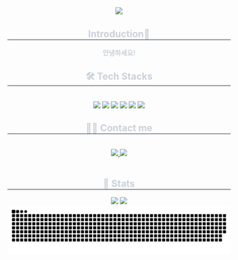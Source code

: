 <!--
**Clotilde030603/Clotilde030603** is a ✨ _special_ ✨ repository because its `README.md` (this file) appears on your GitHub profile.

Here are some ideas to get you started:

- 🔭 I’m currently working on ...
- 🌱 I’m currently learning ...
- 👯 I’m looking to collaborate on ...
- 🤔 I’m looking for help with ...
- 💬 Ask me about ...
- 📫 How to reach me: ...
- 😄 Pronouns: ...
- ⚡ Fun fact: ...
-->

<div align= "center">
    <img src="https://capsule-render.vercel.app/api?type=waving&color=bad9af&height=240&text=Hi!%20PPOJJACKI's%20GitHub👋&animation=twinkling&fontColor=ffffff&fontSize=60" />
    </div>
    <div align= "center"> 
    <h2 style="border-bottom: 1px solid #21262d; color: #c9d1d9;"> Introduction💚 </h2>  
    <div style="font-weight: 700; font-size: 15px; text-align: center; color: #c9d1d9;"> 안녕하세요! </div> 
    </div>
    <div align= "center">
    <h2 style="border-bottom: 1px solid #21262d; color: #c9d1d9;"> 🛠️ Tech Stacks </h2> <br> 
    <div style="margin: 0 auto; text-align: center;" align= "center"> 
        <img src="https://img.shields.io/badge/Python-3776AB?style=flat&logo=Python&logoColor=white">
        <img src="https://img.shields.io/badge/PHP-777BB4?style=flat&logo=PHP&logoColor=white">
        <img src="https://img.shields.io/badge/HTML5-E34F26?style=flat&logo=HTML5&logoColor=white">
        <img src="https://img.shields.io/badge/CSS3-1572B6?style=flat&logo=CSS3&logoColor=white">
        <img src="https://img.shields.io/badge/Github-181717?style=flat&logo=Github&logoColor=white">
        <img src="https://img.shields.io/badge/Notion-000000?style=flat&logo=Notion&logoColor=white">
    </div>
    </div>
    
<div align= "center">
    <h2 style="border-bottom: 1px solid #21262d; color: #c9d1d9;"> 🧑‍💻 Contact me </h2> <br> 
    <div align= "center"> <a href=https://learntoflyclotilde.tistory.com/> <img src="https://img.shields.io/badge/Tistory-000000?style=for-the-badge&logo=Tistory&logoColor=white&link=https://learntoflyclotilde.tistory.com/"> </a>
         <a href=https://low-hare-4b9.notion.site/Portfolio-167fb795d5ab8084b70dfa0fae89a770?pvs=73> <img src="https://img.shields.io/badge/Notion-000000?style=for-the-badge&logo=Notion&logoColor=white&link=https://www.notion.so/Hi-I-m-Gahyun-167fb795d5ab8084b70dfa0fae89a770?pvs=4"> </a>
          </div>  <br> 
    <div align= "center">  </div> 
    </div>

<div align= "center"> 
 <h2 style="border-bottom: 1px solid #21262d; color: #c9d1d9;"> 🏅 Stats </h2> <div align= "center"> <img src="https://github-readme-stats.vercel.app/api?username=Clotilde030603&bg_color=60,d9f5d1,accc94&title_color=6fa76c&text_color=6fa76c"
         /> <img src="https://github-readme-stats.vercel.app/api/top-langs/?username=Clotilde030603&layout=compact&bg_color=60,d9f5d1,accc94&title_color=6fa76c&text_color=6fa76c"
           /> </div> 
</div>
    
<div align="center">
    <img src="https://github.com/Clotilde030603/Clotilde030603/blob/output/github-snake-dark.svg">
</div>
    
